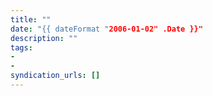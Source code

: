 ```yaml
---
title: ""
date: "{{ dateFormat "2006-01-02" .Date }}"
description: ""
tags:
- 
- 
syndication_urls: []
---
```


